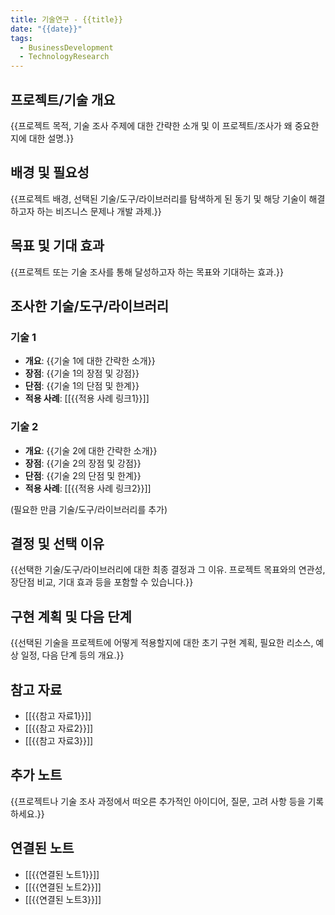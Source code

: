 ```yaml
---
title: 기술연구 - {{title}}
date: "{{date}}"
tags:
  - BusinessDevelopment
  - TechnologyResearch
---
```


## 프로젝트/기술 개요

{{프로젝트 목적, 기술 조사 주제에 대한 간략한 소개 및 이 프로젝트/조사가 왜 중요한지에 대한 설명.}}

## 배경 및 필요성

{{프로젝트 배경, 선택된 기술/도구/라이브러리를 탐색하게 된 동기 및 해당 기술이 해결하고자 하는 비즈니스 문제나 개발 과제.}}

## 목표 및 기대 효과

{{프로젝트 또는 기술 조사를 통해 달성하고자 하는 목표와 기대하는 효과.}}

## 조사한 기술/도구/라이브러리

### 기술 1

- **개요**: {{기술 1에 대한 간략한 소개}}
- **장점**: {{기술 1의 장점 및 강점}}
- **단점**: {{기술 1의 단점 및 한계}}
- **적용 사례**: [[{{적용 사례 링크1}}]]

### 기술 2

- **개요**: {{기술 2에 대한 간략한 소개}}
- **장점**: {{기술 2의 장점 및 강점}}
- **단점**: {{기술 2의 단점 및 한계}}
- **적용 사례**: [[{{적용 사례 링크2}}]]

(필요한 만큼 기술/도구/라이브러리를 추가)

## 결정 및 선택 이유

{{선택한 기술/도구/라이브러리에 대한 최종 결정과 그 이유. 프로젝트 목표와의 연관성, 장단점 비교, 기대 효과 등을 포함할 수 있습니다.}}

## 구현 계획 및 다음 단계

{{선택된 기술을 프로젝트에 어떻게 적용할지에 대한 초기 구현 계획, 필요한 리소스, 예상 일정, 다음 단계 등의 개요.}}

## 참고 자료

- [[{{참고 자료1}}]]
- [[{{참고 자료2}}]]
- [[{{참고 자료3}}]]

## 추가 노트

{{프로젝트나 기술 조사 과정에서 떠오른 추가적인 아이디어, 질문, 고려 사항 등을 기록하세요.}}

## 연결된 노트

- [[{{연결된 노트1}}]]
- [[{{연결된 노트2}}]]
- [[{{연결된 노트3}}]]

